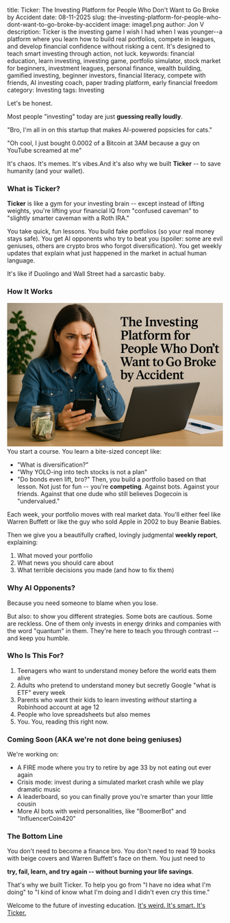 title: Ticker: The Investing Platform for People Who Don't Want to Go Broke by Accident
date: 08-11-2025
slug: the-investing-platform-for-people-who-dont-want-to-go-broke-by-accident
image: image1.png
author: Jon V
description: Ticker is the investing game I wish I had when I was younger--a platform where you learn how to build real portfolios, compete in leagues, and develop financial confidence without risking a cent. It's designed to teach smart investing through action, not luck.
keywords: financial education, learn investing, investing game, portfolio simulator, stock market for beginners, investment leagues, personal finance, wealth building, gamified investing, beginner investors, financial literacy, compete with friends, AI investing coach, paper trading platform, early financial freedom
category: Investing
tags: Investing


Let's be honest.

Most people "investing" today are just **guessing really loudly**.

"Bro, I'm all in on this startup that makes AI-powered popsicles for cats."

"Oh cool, I just bought 0.0002 of a Bitcoin at 3AM because a guy on YouTube screamed at me"

It's chaos. It's memes. It's vibes.And it's also why we built
**Ticker** -- to save humanity (and your wallet).

### **What is Ticker?**

**Ticker** is like a gym for your investing brain -- except instead of lifting weights, you're lifting your financial IQ from "confused caveman" to "slightly smarter caveman with a Roth IRA."

You take quick, fun lessons. You build fake portfolios (so your real money stays safe). You get AI opponents who try to beat you (spoiler: some are evil geniuses, others are crypto bros who forgot diversification). You get weekly updates that explain what just happened in the market in actual human language.

It's like if Duolingo and Wall Street had a sarcastic baby.

### **How It Works**

![Image](/imgs/image1.png)You start a course. You learn a bite-sized concept like:

- "What is diversification?"
- "Why YOLO-ing into tech stocks is not a plan"
- "Do bonds even lift, bro?"
Then, you build a portfolio based on that lesson. Not just for fun -- you're
**competing**. Against bots. Against your friends. Against that one dude who still believes Dogecoin is "undervalued."

Each week, your portfolio moves with real market data. You'll either feel like Warren Buffett or like the guy who sold Apple in 2002 to buy Beanie Babies.

Then we give you a beautifully crafted, lovingly judgmental **weekly report**, explaining:

1. What moved your portfolio
1. What news you should care about
1. What terrible decisions you made (and how to fix them)
### **Why AI Opponents?**

Because you need someone to blame when you lose.

But also: to show you different strategies. Some bots are cautious. Some are reckless. One of them only invests in energy drinks and companies with the word "quantum" in them. They're here to teach you through contrast -- and keep you humble.

### **Who Is This For?**

1. Teenagers who want to understand money before the world eats them alive
1. Adults who pretend to understand money but secretly Google "what is ETF" every week
1. Parents who want their kids to learn investing *without* starting a Robinhood account at age 12
1. People who love spreadsheets but also memes
1. You. You, reading this right now.
### **Coming Soon (AKA we're not done being geniuses)**

We're working on:

- A FIRE mode where you try to retire by age 33 by not eating out ever again
- Crisis mode: invest during a simulated market crash while we play dramatic music
- A leaderboard, so you can finally prove you're smarter than your little cousin
- More AI bots with weird personalities, like "BoomerBot" and "InfluencerCoin420"
### **The Bottom Line**

You don't need to become a finance bro. You don't need to read 19 books with beige covers and Warren Buffett's face on them. You just need to

**try, fail, learn, and try again -- without burning your life savings**.

That's why we built Ticker. To help you go from "I have no idea what I'm doing" to "I kind of know what I'm doing and I didn't even cry this time."

Welcome to the future of investing education.
[ It's weird. It's smart. It's Ticker.](https://heyticker.com/)
